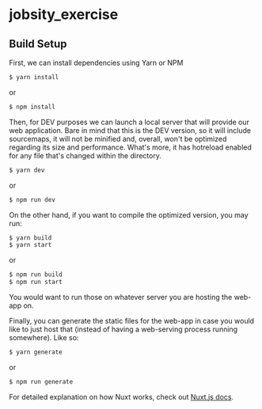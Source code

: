 # jobsity_exercise

## Build Setup

First, we can install dependencies using Yarn or NPM
```bash
$ yarn install
```
or
```bash
$ npm install
```

Then, for DEV purposes we can launch a local server that will provide our web application. Bare in mind that this is the DEV version, so it will include sourcemaps, it will not be minified and, overall, won't be optimized regarding its size and performance. What's more, it has hotreload enabled for any file that's changed within the directory.
```bash
$ yarn dev
```
or
```bash
$ npm run dev
```

On the other hand, if you want to compile the optimized version, you may run:
```bash
$ yarn build
$ yarn start
```
or
```bash
$ npm run build
$ npm run start
```
You would want to run those on whatever server you are hosting the web-app on.

Finally, you can generate the static files for the web-app in case you would like to just host that (instead of having a web-serving process running somewhere). Like so:
```bash
$ yarn generate
```
or
```bash
$ npm run generate
```

For detailed explanation on how Nuxt works, check out [Nuxt.js docs](https://nuxtjs.org).
